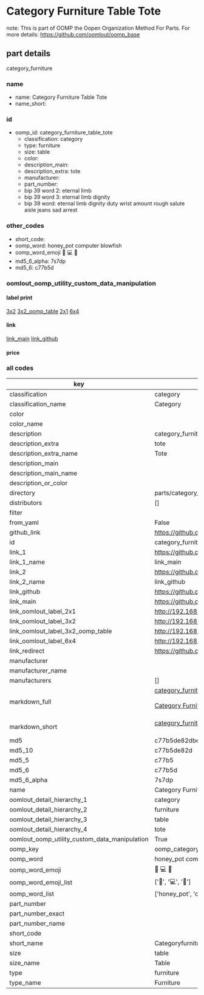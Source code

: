 # Category Furniture Table Tote  

note: This is part of OOMP the Oopen Organization Method For Parts. For more details: https://github.com/oomlout/oomp_base

##  part details
  



category_furniture



### name
* name: Category Furniture Table Tote
* name_short: 
### id
* oomp_id: category_furniture_table_tote
  * classification: category
  * type: furniture
  * size: table
  * color: 
  * description_main: 
  * description_extra: tote
  * manufacturer: 
  * part_number: 
  * bip 39 word 2: eternal limb
  * bip 39 word 3: eternal limb dignity
  * bip 39 word: eternal limb dignity duty wrist amount rough salute aisle jeans sad arrest

### other_codes
* short_code: 
* oomp_word: honey_pot computer blowfish
* oomp_word_emoji :honey_pot: :computer: :blowfish:
* md5_6_alpha: 7s7dp
* md5_6: c77b5d






### oomlout_oomp_utility_custom_data_manipulation
#### label print
[3x2](http://192.168.1.245:1112/?label=oomp%207s7dp)
[3x2_oomp_table](http://192.168.1.108:1112/?label=oomp%207s7dp)
[2x1](http://192.168.1.242:1112/?label=oomp%207s7dp)
[6x4](http://192.168.1.55:1112/?label=oomp%207s7dp)    

#### link

[link_main](https://github.com/oomlout/oomlout_oomp_version_1_messy/tree/main/parts/category_furniture_table_tote) [link_github](https://github.com/oomlout/oomlout_oomp_version_1_messy/tree/main/parts/category_furniture_table_tote)                             

#### price







### all codes 
| key | value |  
| --- | --- |  
| classification | category |  
| classification_name | Category |  
| color |  |  
| color_name |  |  
| description | category_furniture |  
| description_extra | tote |  
| description_extra_name | Tote |  
| description_main |  |  
| description_main_name |  |  
| description_or_color |   |  
| directory | parts/category_furniture_table_tote |  
| distributors | [] |  
| filter |  |  
| from_yaml | False |  
| github_link | https://github.com/oomlout/oomlout_oomp_part_src/tree/main/parts/category_furniture_table_tote |  
| id | category_furniture_table_tote |  
| link_1 | https://github.com/oomlout/oomlout_oomp_version_1_messy/tree/main/parts/category_furniture_table_tote |  
| link_1_name | link_main |  
| link_2 | https://github.com/oomlout/oomlout_oomp_version_1_messy/tree/main/parts/category_furniture_table_tote |  
| link_2_name | link_github |  
| link_github | https://github.com/oomlout/oomlout_oomp_version_1_messy/tree/main/parts/category_furniture_table_tote |  
| link_main | https://github.com/oomlout/oomlout_oomp_version_1_messy/tree/main/parts/category_furniture_table_tote |  
| link_oomlout_label_2x1 | http://192.168.1.242:1112/?label=oomp%207s7dp |  
| link_oomlout_label_3x2 | http://192.168.1.245:1112/?label=oomp%207s7dp |  
| link_oomlout_label_3x2_oomp_table | http://192.168.1.108:1112/?label=oomp%207s7dp |  
| link_oomlout_label_6x4 | http://192.168.1.55:1112/?label=oomp%207s7dp |  
| link_redirect | https://github.com/oomlout/oomlout_oomp_version_1_messy/tree/main/parts/category_furniture_table_tote |  
| manufacturer |  |  
| manufacturer_name |  |  
| manufacturers | [] |  
| markdown_full | [category_furniture_table_tote](none)<br>[](none)<br>[Category Furniture Table Tote](none)<br><br> |  
| markdown_short | [category_furniture_table_tote](none)<br><br> |  
| md5 | c77b5de82dbed788207f34487c20726c |  
| md5_10 | c77b5de82d |  
| md5_5 | c77b5 |  
| md5_6 | c77b5d |  
| md5_6_alpha | 7s7dp |  
| name | Category Furniture Table Tote |  
| oomlout_detail_hierarchy_1 | category |  
| oomlout_detail_hierarchy_2 | furniture |  
| oomlout_detail_hierarchy_3 | table |  
| oomlout_detail_hierarchy_4 | tote |  
| oomlout_oomp_utility_custom_data_manipulation | True |  
| oomp_key | oomp_category_furniture_table_tote |  
| oomp_word | honey_pot computer blowfish |  
| oomp_word_emoji | :honey_pot: :computer: :blowfish: |  
| oomp_word_emoji_list | [':honey_pot:', ':computer:', ':blowfish:'] |  
| oomp_word_list | ['honey_pot', 'computer', 'blowfish'] |  
| part_number |  |  
| part_number_exact |  |  
| part_number_name |  |  
| short_code |  |  
| short_name | Categoryfurniture |  
| size | table |  
| size_name | Table |  
| type | furniture |  
| type_name | Furniture |  
